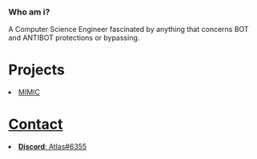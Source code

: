 ### Who am i?

A Computer Science Engineer fascinated by anything that concerns BOT and ANTIBOT protections or bypassing.

# Projects

<li> <a href="https://github.com/MIMIC-LOGICS">MIMIC </li>

# Contact

<li> <b>Discord</b>: Atlas#6355 </li>


